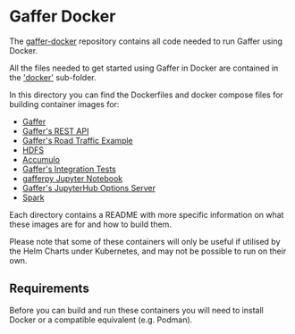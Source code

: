 # Gaffer Docker

The [gaffer-docker](https://github.com/gchq/gaffer-docker) repository contains all code needed to run Gaffer using Docker.

All the files needed to get started using Gaffer in Docker are contained in the ['docker'](https://github.com/gchq/gaffer-docker/tree/develop/docker) sub-folder.

In this directory you can find the Dockerfiles and docker compose files for building container images for:

- [Gaffer](https://github.com/gchq/gaffer-docker/tree/develop/docker/gaffer)
- [Gaffer's REST API](https://github.com/gchq/gaffer-docker/tree/develop/docker/gaffer-rest)
- [Gaffer's Road Traffic Example](https://github.com/gchq/gaffer-docker/tree/develop/docker/gaffer-road-traffic-loader)
- [HDFS](https://github.com/gchq/gaffer-docker/tree/develop/docker/hdfs)
- [Accumulo](https://github.com/gchq/gaffer-docker/tree/develop/docker/accumulo)
- [Gaffer's Integration Tests](https://github.com/gchq/gaffer-docker/tree/develop/docker/gaffer-integration-tests)
- [gafferpy Jupyter Notebook](https://github.com/gchq/gaffer-docker/tree/develop/docker/gaffer-pyspark-notebook)
- [Gaffer's JupyterHub Options Server](https://github.com/gchq/gaffer-docker/tree/develop/docker/gaffer-jhub-options-server)
- [Spark](https://github.com/gchq/gaffer-docker/tree/develop/docker/spark-py)

Each directory contains a README with more specific information on what these images are for and how to build them.

Please note that some of these containers will only be useful if utilised by the Helm Charts under Kubernetes, and may not be possible to run on their own.

## Requirements

Before you can build and run these containers you will need to install Docker or a compatible equivalent (e.g. Podman).
